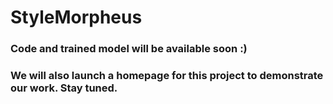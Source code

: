 # StyleMorpheus

### Code and trained model will be available soon :)

### We will also launch a homepage for this project to demonstrate our work. Stay tuned.
